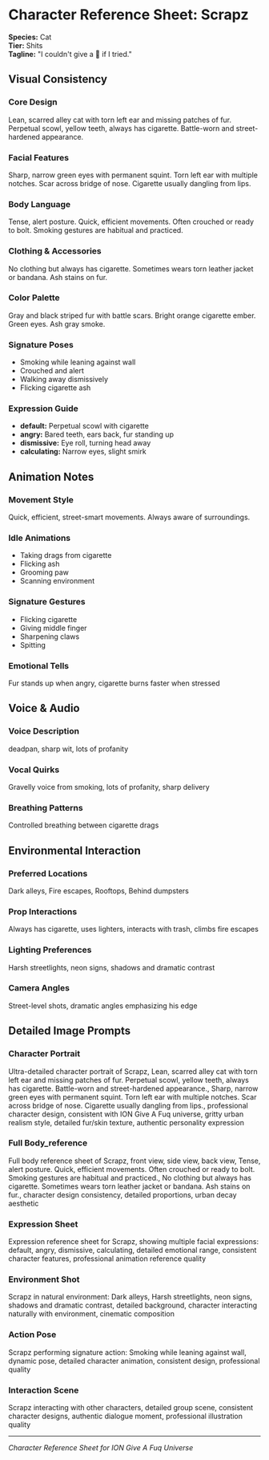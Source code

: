 # Character Reference Sheet: Scrapz

**Species:** Cat  
**Tier:** Shits  
**Tagline:** "I couldn't give a 💩 if I tried."

## Visual Consistency

### Core Design
Lean, scarred alley cat with torn left ear and missing patches of fur. Perpetual scowl, yellow teeth, always has cigarette. Battle-worn and street-hardened appearance.

### Facial Features
Sharp, narrow green eyes with permanent squint. Torn left ear with multiple notches. Scar across bridge of nose. Cigarette usually dangling from lips.

### Body Language
Tense, alert posture. Quick, efficient movements. Often crouched or ready to bolt. Smoking gestures are habitual and practiced.

### Clothing & Accessories
No clothing but always has cigarette. Sometimes wears torn leather jacket or bandana. Ash stains on fur.

### Color Palette
Gray and black striped fur with battle scars. Bright orange cigarette ember. Green eyes. Ash gray smoke.

### Signature Poses
- Smoking while leaning against wall
- Crouched and alert
- Walking away dismissively
- Flicking cigarette ash

### Expression Guide
- **default:** Perpetual scowl with cigarette
- **angry:** Bared teeth, ears back, fur standing up
- **dismissive:** Eye roll, turning head away
- **calculating:** Narrow eyes, slight smirk

## Animation Notes

### Movement Style
Quick, efficient, street-smart movements. Always aware of surroundings.

### Idle Animations
- Taking drags from cigarette
- Flicking ash
- Grooming paw
- Scanning environment

### Signature Gestures
- Flicking cigarette
- Giving middle finger
- Sharpening claws
- Spitting

### Emotional Tells
Fur stands up when angry, cigarette burns faster when stressed

## Voice & Audio

### Voice Description
deadpan, sharp wit, lots of profanity

### Vocal Quirks
Gravelly voice from smoking, lots of profanity, sharp delivery

### Breathing Patterns
Controlled breathing between cigarette drags

## Environmental Interaction

### Preferred Locations
Dark alleys, Fire escapes, Rooftops, Behind dumpsters

### Prop Interactions
Always has cigarette, uses lighters, interacts with trash, climbs fire escapes

### Lighting Preferences
Harsh streetlights, neon signs, shadows and dramatic contrast

### Camera Angles
Street-level shots, dramatic angles emphasizing his edge

## Detailed Image Prompts

### Character Portrait
Ultra-detailed character portrait of Scrapz, Lean, scarred alley cat with torn left ear and missing patches of fur. Perpetual scowl, yellow teeth, always has cigarette. Battle-worn and street-hardened appearance., Sharp, narrow green eyes with permanent squint. Torn left ear with multiple notches. Scar across bridge of nose. Cigarette usually dangling from lips., professional character design, consistent with ION Give A Fuq universe, gritty urban realism style, detailed fur/skin texture, authentic personality expression

### Full Body_reference
Full body reference sheet of Scrapz, front view, side view, back view, Tense, alert posture. Quick, efficient movements. Often crouched or ready to bolt. Smoking gestures are habitual and practiced., No clothing but always has cigarette. Sometimes wears torn leather jacket or bandana. Ash stains on fur., character design consistency, detailed proportions, urban decay aesthetic

### Expression Sheet
Expression reference sheet for Scrapz, showing multiple facial expressions: default, angry, dismissive, calculating, detailed emotional range, consistent character features, professional animation reference quality

### Environment Shot
Scrapz in natural environment: Dark alleys, Harsh streetlights, neon signs, shadows and dramatic contrast, detailed background, character interacting naturally with environment, cinematic composition

### Action Pose
Scrapz performing signature action: Smoking while leaning against wall, dynamic pose, detailed character animation, consistent design, professional quality

### Interaction Scene
Scrapz interacting with other characters, detailed group scene, consistent character designs, authentic dialogue moment, professional illustration quality

---
*Character Reference Sheet for ION Give A Fuq Universe*
